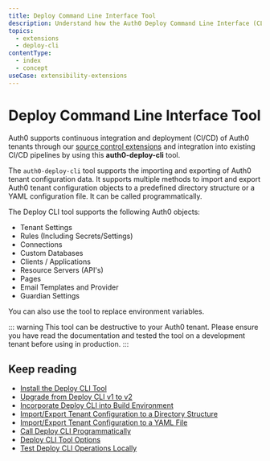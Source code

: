 ```yaml
---
title: Deploy Command Line Interface Tool
description: Understand how the Auth0 Deploy Command Line Interface (CLI) tool works.
topics:
  - extensions
  - deploy-cli
contentType:
  - index
  - concept
useCase: extensibility-extensions
---
```

# Deploy Command Line Interface Tool

Auth0 supports continuous integration and deployment (CI/CD) of Auth0 tenants through our [source control extensions](/extensions#deploy-hosted-pages-rules-and-database-connections-scripts-from-external-repositories) and integration into existing CI/CD pipelines by using this **auth0-deploy-cli** tool.

The `auth0-deploy-cli` tool supports the importing and exporting of Auth0 tenant configuration data. It supports multiple methods to import and export Auth0 tenant configuration objects to a predefined directory structure or a YAML configuration file. It can be called programmatically. 

The Deploy CLI tool supports the following Auth0 objects:

- Tenant Settings
- Rules (Including Secrets/Settings)
- Connections
- Custom Databases
- Clients / Applications
- Resource Servers (API's)
- Pages
- Email Templates and Provider 
- Guardian Settings

You can also use the tool to replace environment variables. 

::: warning
This tool can be destructive to your Auth0 tenant. Please ensure you have read the documentation and tested the tool on a development tenant before using in production.
:::

## Keep reading

* [Install the Deploy CLI Tool](/extensions/deploy-cli/guides/install-deploy-cli)
* [Upgrade from Deploy CLI v1 to v2](/extensions/deploy-cli/guides/upgrade-v1-v2)
* [Incorporate Deploy CLI into Build Environment](/extensions/deploy-cli/guides/incorporate-deploy-cli-into-build-environment)
* [Import/Export Tenant Configuration to a Directory Structure](/extensions/deploy-cli/guides/import-export-directory-structure)
* [Import/Export Tenant Configuration to a YAML File](/extensions/deploy-cli/guides/import-export-yaml-file)
* [Call Deploy CLI Programmatically](/egtensions/deploy-cli/guides/call-deploy-cli-programmatically)
* [Deploy CLI Tool Options](/extensions/deploy-cli/references/deploy-cli-options)
* [Test Deploy CLI Operations Locally](/extensions/deploy-cli/guides/test-locally)

